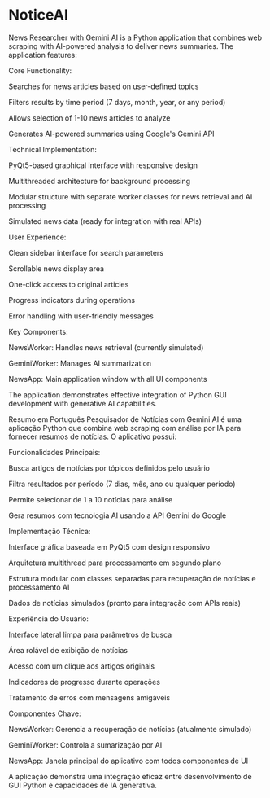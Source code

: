 # NoticeAI

News Researcher with Gemini AI is a Python application that combines web scraping with AI-powered analysis to deliver news summaries. The application features:

Core Functionality:

Searches for news articles based on user-defined topics

Filters results by time period (7 days, month, year, or any period)

Allows selection of 1-10 news articles to analyze

Generates AI-powered summaries using Google's Gemini API

Technical Implementation:

PyQt5-based graphical interface with responsive design

Multithreaded architecture for background processing

Modular structure with separate worker classes for news retrieval and AI processing

Simulated news data (ready for integration with real APIs)

User Experience:

Clean sidebar interface for search parameters

Scrollable news display area

One-click access to original articles

Progress indicators during operations

Error handling with user-friendly messages

Key Components:

NewsWorker: Handles news retrieval (currently simulated)

GeminiWorker: Manages AI summarization

NewsApp: Main application window with all UI components

The application demonstrates effective integration of Python GUI development with generative AI capabilities.

Resumo em Português
Pesquisador de Notícias com Gemini AI é uma aplicação Python que combina web scraping com análise por IA para fornecer resumos de notícias. O aplicativo possui:

Funcionalidades Principais:

Busca artigos de notícias por tópicos definidos pelo usuário

Filtra resultados por período (7 dias, mês, ano ou qualquer período)

Permite selecionar de 1 a 10 notícias para análise

Gera resumos com tecnologia AI usando a API Gemini do Google

Implementação Técnica:

Interface gráfica baseada em PyQt5 com design responsivo

Arquitetura multithread para processamento em segundo plano

Estrutura modular com classes separadas para recuperação de notícias e processamento AI

Dados de notícias simulados (pronto para integração com APIs reais)

Experiência do Usuário:

Interface lateral limpa para parâmetros de busca

Área rolável de exibição de notícias

Acesso com um clique aos artigos originais

Indicadores de progresso durante operações

Tratamento de erros com mensagens amigáveis

Componentes Chave:

NewsWorker: Gerencia a recuperação de notícias (atualmente simulado)

GeminiWorker: Controla a sumarização por AI

NewsApp: Janela principal do aplicativo com todos componentes de UI

A aplicação demonstra uma integração eficaz entre desenvolvimento de GUI Python e capacidades de IA generativa.
